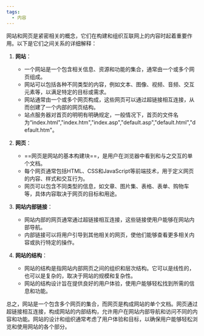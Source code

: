 ```yaml
---
tags:
  - 内容
---
```

网站和网页是紧密相关的概念，它们在构建和组织互联网上的内容时起着重要作用。以下是它们之间关系的详细解释：

1. **网站**：
   - 一个网站是一个包含相关信息、资源和功能的集合，通常由一个或多个网页组成。
   - 网站可以包括各种不同类型的内容，例如文本、图像、视频、音频、交互元素等，以满足特定的目标或需求。
   - 网站通常由一个或多个网页构成，这些网页可以通过超链接相互连接，从而创建了一个内部的网页结构。
   - 站点服务器对首页的明明有明确规定，一般情况下，首页的文件名为“index.html","index.htm","index.asp","default.asp","default.html","default.htm"。

2. **网页**：
   - ==网页是网站的基本构建块==，是用户在浏览器中看到和与之交互的单个文档。
   - 每个网页通常包括HTML、CSS和JavaScript等前端技术，用于定义网页的内容、样式和交互行为。
   - 网页可以包含不同类型的信息，如文章、图片集、表格、表单、购物车等，具体内容取决于网页的目标和用途。

3. **网站内部链接**：
   - 网站内部的网页通常通过超链接相互连接，这些链接使用户能够在网站内部导航。
   - 内部链接可以将用户引导到其他相关的网页，使他们能够查看更多相关内容或执行特定的操作。

4. **网站的结构**：
   - 网站的结构是指网站内部网页之间的组织和层次结构。它可以是线性的，也可以是复杂的，取决于网站的规模和复杂性。
   - 网站的结构设计旨在提供良好的用户体验，使用户能够轻松找到所需的信息和功能。

总之，网站是一个包含多个网页的集合，而网页是构成网站的单个文档。网页通过超链接相互连接，构成网站的内部结构，允许用户在网站内部导航和访问不同的内容和功能。网站的设计和组织通常考虑了用户体验和目标，以确保用户能够轻松浏览和使用网站的各个部分。